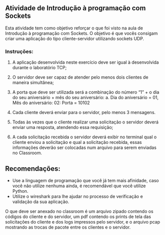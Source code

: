 ## Atividade de Introdução à programação com Sockets

Esta atividade tem como objetivo reforçar o que foi visto na aula de Introdução
à programação com Sockets. O objetivo é que vocês consigam criar uma aplicação do
tipo cliente-servidor utilizando sockets UDP.

### Instruções:
1. A aplicação desenvolvida neste exercício deve ser igual à desenvolvida
durante o laboratório TCP;
2. O servidor deve ser capaz de atender pelo menos dois clientes de
maneira simultânea;
3. A porta que deve ser utilizada será a combinação do número “1” + o dia
do seu aniversário + mês do seu aniversário:
    a. Dia do aniversário = 01, Mês do aniversário: 02:
    Porta = 10102

4. Cada cliente deverá enviar para o servidor, pelo menos 3 mensagens.
5. Todas às vezes que o cliente realizar uma solicitação o servidor deverá
enviar uma resposta, atendendo essa requisição;
6. A cada solicitação recebida o servidor deverá exibir no terminal qual o
cliente enviou a solicitação e qual a solicitação recebida, essas
informações deverão ser colocadas num arquivo para serem enviadas no
Classroom.

## Recomendações:
* Use a linguagem de programação que você já tem mais afinidade, caso
você não utilize nenhuma ainda, é recomendável que você utilize
Python.
* Utilize o wireshark para lhe ajudar no processo de verificação e
validação da sua aplicação.

O que deve ser anexado no classroom é um arquivo zipado contendo os
códigos do cliente e do servidor, um pdf contendo os prints de tela das solicitações do
cliente e dos logs impressos pelo servidor, e o arquivo pcap mostrando as trocas de
pacote entre os clientes e o servidor.